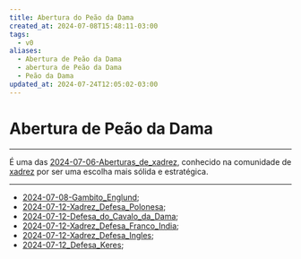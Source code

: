 ```yaml
---
title: Abertura do Peão da Dama
created_at: 2024-07-08T15:48:11-03:00
tags:
  - v0
aliases:
  - Abertura de Peão da Dama
  - abertura de Peão da Dama
  - Peão da Dama
updated_at: 2024-07-24T12:05:02-03:00
---
```

# Abertura de Peão da Dama
---


É uma das [2024-07-06-Aberturas_de_xadrez](_draft/2024/07/2024-07-06-Aberturas_de_xadrez.md), conhecido na comunidade de [xadrez](../../../sementes/2024/07/2024-07-06-Xadrez.md) por ser uma escolha mais sólida e estratégica.

---


- [2024-07-08-Gambito_Englund](_draft/2024/07/2024-07-08-Gambito_Englund.md);
- [2024-07-12-Xadrez_Defesa_Polonesa](_insight/2024/07/2024-07-12-Xadrez_Defesa_Polonesa.md);
- [2024-07-12-Defesa_do_Cavalo_da_Dama](_insight/2024/07/2024-07-12-Defesa_do_Cavalo_da_Dama.md);
- [2024-07-12-Xadrez_Defesa_Franco_India](_insight/2024/07/2024-07-12-Xadrez_Defesa_Franco_India.md);
- [2024-07-12-Xadrez_Defesa_Ingles](_insight/2024/07/2024-07-12-Xadrez_Defesa_Ingles.md);
- [2024-07-12_Defesa_Keres](_insight/2024/07/2024-07-12_Defesa_Keres.md);